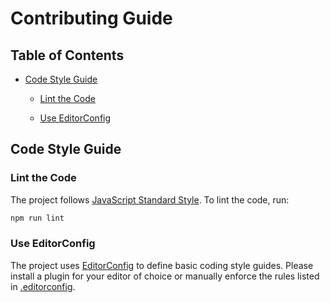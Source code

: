 # Contributing Guide

## Table of Contents

- [Code Style Guide](#code-style-guide)

  - [Lint the Code](#lint-the-code)

  - [Use EditorConfig](#use-editorconfig)

## Code Style Guide

### Lint the Code

The project follows [JavaScript Standard Style]. To lint the code, run:

```bash
npm run lint
```

[JavaScript Standard Style]: http://standardjs.com/

### Use EditorConfig

The project uses [EditorConfig] to define basic coding style guides.
Please install a plugin for your editor of choice or manually enforce
the rules listed in [.editorconfig].

[EditorConfig]: http://editorconfig.org
[.editorconfig]: https://github.com/kossnocorp/assets-webpack-plugin/blob/master/.editorconfig
